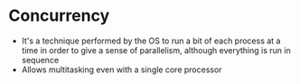 # Concurrency

- It's a technique performed by the OS to run a bit of each process at a time in order to give a sense of parallelism, although everything is run in sequence
- Allows multitasking even with a single core processor
